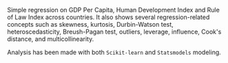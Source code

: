 Simple regression on GDP Per Capita, Human Development Index and Rule of Law Index across countries. It also shows several regression-related concepts such as skewness, kurtosis, Durbin-Watson test, heteroscedasticity, Breush-Pagan test, outliers, leverage, influence, Cook's distance, and multicollinearity.  

Analysis has been made with both `Scikit-learn` and `Statsmodels` modeling.

